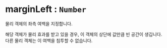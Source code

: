 # marginLeft : `Number`

물리 객체의 좌측 여백을 지정합니다.

해당 객체가 물리 효과를 받고 있을 경우, 이 객체의 상단에 값만큼 빈 공간이 생깁니다.  
다른 물리 객체는 이 여백을 침투할 수 없습니다.